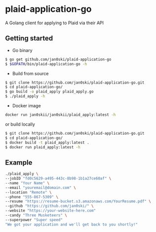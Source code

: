 # plaid-application-go
A Golang client for applying to Plaid via their API

## Getting started
* Go binary
```bash
$ go get github.com/jan0ski/plaid-application-go
$ $GOPATH/bin/plaid-application-go -h
```

* Build from source
```bash
$ git clone https://github.com/jan0ski/plaid-application-go.git
$ cd plaid-application-go/
$ go build -o plaid_apply plaid_apply.go
$ ./plaid_apply -h
```

* Docker image
```bash
docker run jan0skii/jan0skii/plaid_apply:latest -h
```
or build locally
```bash
$ git clone https://github.com/jan0ski/plaid-application-go.git
$ cd plaid-application-go/
$ docker build -t plaid_apply:latest .
$ docker run plaid_apply:latest -h
```

## Example
```bash
./plaid_apply \
--jobID "fd0c5629-a495-443c-8b98-1b1a27ce60af" \
--name "Your Name" \
--email "youremail@domain.com" \
--location "Remote" \
--phone "555-867-5309" \
--resume "https://resume-bucket.s3.amazonaws.com/YourResume.pdf" \
--github "https://github.com/jan0ski/" \
--website "https://your-website-here.com"
--candy "Three Musketeers" \
--superpower "Super speed"
"We got your application and we'll get back to you shortly!"
```
